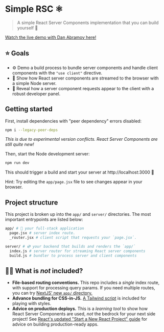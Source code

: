 # Simple RSC ⚛️

> A simple React Server Components implementation that you can build yourself 🙌

[Watch the live demo with Dan Abramov here!](https://www.youtube.com/watch?v=Fctw7WjmxpU)

## ⭐️ Goals

- ⚙️ Demo a build process to bundle server components and handle client components with the `"use client"` directive.
- 🌊 Show how React server components are streamed to the browser with a simple Node server.
- 📝 Reveal how a server component requests appear to the client with a robust developer panel.

## Getting started

First, install dependencies with "peer dependency" errors disabled:

```bash
npm i --legacy-peer-deps
```

_This is due to experimental version conflicts. React Server Components are still quite new!_

Then, start the Node development server:

```bash
npm run dev
```

This should trigger a build and start your server at http://localhost:3000 👀

Hint: Try editing the `app/page.jsx` file to see changes appear in your browser.

## Project structure

This project is broken up into the `app/` and `server/` directories. The most important entrypoints are listed below:

```sh
app/ # 🥞 your full-stack application
  page.jsx # server index route.
  _router.jsx # client script that requests your `page.jsx`.

server/ # 💿 your backend that builds and renders the `app/`
  index.js # server router for streaming React server components
  build.js # bundler to process server and client components
```

## 🙋‍♀️ What is _not_ included?

- **File-based routing conventions.** This repo includes a _single_ index route, with support for processing query params. If you need multiple routes, you can try [NextJS' new `app/` directory.](https://beta.nextjs.org/docs/routing/defining-routes)
- **Advance bundling for CSS-in-JS.** [A Tailwind script](https://tailwindcss.com/docs/installation/play-cdn) is included for playing with styles.
- **Advice on production deploys.** This is a _learning tool_ to show how React Server Components are used, _not_ the bedrock for your next side project! See [React's updated "Start a New React Project" guide](https://react.dev/learn/start-a-new-react-project) for advice on building production-ready apps.
